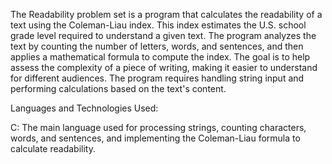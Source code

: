 The Readability problem set is a program that calculates the readability of a text using the Coleman-Liau index. This index estimates the U.S. school grade level required to understand a given text. The program analyzes the text by counting the number of letters, words, and sentences, and then applies a mathematical formula to compute the index. The goal is to help assess the complexity of a piece of writing, making it easier to understand for different audiences. The program requires handling string input and performing calculations based on the text's content.

Languages and Technologies Used:

C: The main language used for processing strings, counting characters, words, and sentences, and implementing the Coleman-Liau formula to calculate readability.
